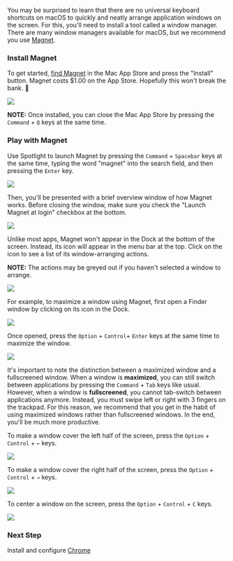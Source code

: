 You may be surprised to learn that there are no universal keyboard shortcuts on macOS to quickly and neatly arrange application windows on the screen. For this, you'll need to install a tool called a window manager. There are many window managers available for macOS, but we recommend you use [Magnet](http://magnet.crowdcafe.com/).

### Install Magnet

To get started, [find Magnet](https://itunes.apple.com/us/app/slack/id803453959?mt=12) in the Mac App Store and press the "Install" button. Magnet costs $1.00 on the App Store. Hopefully this won't break the bank. 🏦

![](https://students-gschool-production.s3.amazonaws.com/uploads/asset/file/436/Screen_Shot_2016-10-31_at_7.13.10_AM.png)

**NOTE:** Once installed, you can close the Mac App Store by pressing the `Command` + `Q` keys at the same time.

### Play with Magnet

Use Spotlight to launch Magnet by pressing the `Command` + `Spacebar` keys at the same time, typing the word "magnet" into the search field, and then pressing the `Enter` key.

![](https://students-gschool-production.s3.amazonaws.com/uploads/asset/file/447/Screen_Shot_2016-10-31_at_7.22.08_AM.png)

Then, you'll be presented with a brief overview window of how Magnet works. Before closing the window, make sure you check the "Launch Magnet at login" checkbox at the bottom.

![](https://students-gschool-production.s3.amazonaws.com/uploads/asset/file/438/Screen_Shot_2016-10-31_at_7.14.56_AM.png)

Unlike most apps, Magnet won't appear in the Dock at the bottom of the screen. Instead, its icon will appear in the menu bar at the top. Click on the icon to see a list of its window-arranging actions.

**NOTE:** The actions may be greyed out if you haven't selected a window to arrange.

![](https://students-gschool-production.s3.amazonaws.com/uploads/asset/file/441/Screen_Shot_2016-10-31_at_7.22.24_AM.png)

For example, to maximize a window using Magnet, first open a Finder window by clicking on its icon in the Dock.

![](https://students-gschool-production.s3.amazonaws.com/uploads/asset/file/442/Screen_Shot_2016-10-31_at_7.22.45_AM.png)

Once opened, press the `Option` + `Control`+ `Enter` keys at the same time to maximize the window.

![](https://students-gschool-production.s3.amazonaws.com/uploads/asset/file/443/Screen_Shot_2016-10-31_at_7.23.04_AM.png)

It's important to note the distinction between a maximized window and a  fullscreened window. When a window is **maximized**, you can still switch between applications by pressing the `Command` + `Tab` keys like usual. However, when a window is **fullscreened**, you cannot tab-switch between applications anymore. Instead, you must swipe left or right with 3 fingers on the trackpad. For this reason, we recommend that you get in the habit of using maximized windows rather than fullscreened windows. In the end, you'll be much more productive.

To make a window cover the left half of the screen, press the `Option` + `Control` + `←` keys.

![](https://students-gschool-production.s3.amazonaws.com/uploads/asset/file/444/Screen_Shot_2016-10-31_at_7.23.13_AM.png)

To make a window cover the right half of the screen, press the `Option` + `Control` + `→` keys.

![](https://students-gschool-production.s3.amazonaws.com/uploads/asset/file/445/Screen_Shot_2016-10-31_at_7.23.22_AM.png)

To center a window on the screen, press the `Option` + `Control` + `C` keys.

![](https://students-gschool-production.s3.amazonaws.com/uploads/asset/file/446/Screen_Shot_2016-10-31_at_7.23.30_AM.png)

### Next Step

Install and configure [Chrome](Chrome.md)
